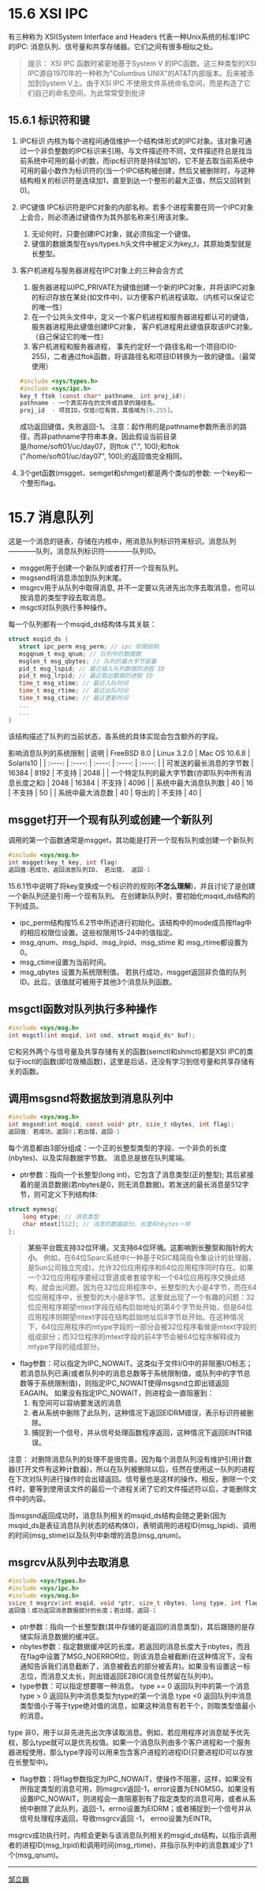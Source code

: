# 15.6 XSI IPC
有三种称为 XSI(System Interface and Headers 代表一种Unix系统的标准)IPC 的IPC: 消息队列、信号量和共享存储器。它们之间有很多相似之处。
>提示：
> XSI IPC 函数时紧密地基于System V 的IPC函数。这三种类型的XSI IPC源自1970年的一种称为"Columbus UNIX"的AT&T内部版本。后来被添加到System V上。由于XSI IPC
不使用文件系统命名空间，而是构造了它们自己的命名空间，为此常常受到批评

## 15.6.1 标识符和键
1. IPC标识
   内核为每个进程间通信维护一个结构体形式的IPC对象。该对象可通过一个非负整数的IPC标识来引用。与文件描述符不同，文件描述符总是找当前系统中可用的最小的数，而ipc标识符是持续加1的，它不是去取当前系统中可用的最小数作为标识符的(当一个IPC结构被创建，然后又被删除时，与这种结构相关的标识符是连续加1，直至到达一个整形的最大正值，然后又回转到0)。
2. IPC键值
   IPC标识符是IPC对象的内部名称。若多个进程需要在同一个IPC对象上会合，则必须通过键值作为其外部名称来引用该对象。
   1) 无论何时，只要创建IPC对象，就必须指定一个键值。
   2) 键值的数据类型在sys/types.h头文件中被定义为key_t，其原始类型就是长整型。
3. 客户机进程与服务器进程在IPC对象上的三种会合方式
   1) 服务器进程以IPC_PRIVATE为键值创建一个新的IPC对象，并将该IPC对象的标识存放在某处(如文件中)，以方便客户机进程读取。（内核可以保证它的唯一性）
   2) 在一个公共头文件中，定义一个客户机进程和服务器进程都认可的键值，服务器进程用此键值创建IPC对象， 客户机进程用此键值获取该IPC对象。（自己保证它的唯一性）
   3) 客户机进程和服务器进程， 事先约定好一个路径名和一个项目ID(0-255)，二者通过ftok函数，将该路径名和项目ID转换为一致的键值。（最常使用）
   ```c
   #include <sys/types.h>
   #include <sys/ipc.h>
   key_t ftok (const char* pathname, int proj_id);
   pathname - 一个真实存在的文件或目录的路径名。
   proj_id  - 项目ID，仅低8位有效，其值域为[0,255]。
   ```
   成功返回键值，失败返回-1。
注意：起作用的是pathname参数所表示的路径，而非pathname字符串本身。因此假设当前目录是/home/soft01/uc/day07，则ftok (".", 100);和ftok ("/home/soft01/uc/day07", 100);的返回值完全相同。

4. 3个get函数(msgget、semget和shmget)都是两个类似的参数: 一个key和一个整形flag。

# 15.7 消息队列
这是一个消息的链表，存储在内核中，用消息队列标识符来标识。消息队列————队列，消息队列标识符————队列ID。

- msgget用于创建一个新队列或者打开一个现有队列。
- msgsend将消息添加到队列末尾。
- msgrcv用于从队列中取得消息, 并不一定要以先进先出次序去取消息，也可以按消息的类型字段去取消息。
- msgctl对队列执行多种操作。

每一个队列都有一个msqid_ds结构体与其关联：
```c
struct msqid_ds { 
   struct ipc_perm msg_perm; // ipc 权限结构 
   msgqnum_t msg_qnum; // 队列中的数据数 
   msglen_t msg_qbytes; // 队列的最大字节容量 
   pid_t msg_lspid; // 最近插入队列数据的进程 ID 
   pid_t msg_lrpid; // 最近取出数据的进程 ID 
   time_t msg_stime; // 最近入队时间 
   time_t msg_rtime; // 最近出队时间 
   time_t msg_ctime; // 最近更新时间 
   ... 
   ... 
}  
```
该结构描述了队列的当前状态，各系统的具体实现会包含额外的字段。

影响消息队列的系统限制
| 说明 | FreeBSD 8.0 | Linux 3.2.0 | Mac OS 10.6.8 | Solaris10 |
| :----: | :----: | :----: | :----: | :----: |
| 可发送的最长消息的字节数 | 16384 | 8192 | 不支持 | 2048 |
| 一个特定队列的最大字节数(亦即队列中所有消息长度之和) | 2048 | 16384 | 不支持 | 4096 |
| 系统中最大消息队列数 | 40 | 16 | 不支持 | 50 |
| 系统中最大消息数 | 40 | 导出的 | 不支持 | 40 |

## msgget打开一个现有队列或创建一个新队列
调用的第一个函数通常是msgget，其功能是打开一个现有队列或创建一个新队列
```c
#include <sys/msg.h>
int msgget(key_t key, int flag)
返回值:若成功，返回消息队列ID， 若出错， 返回-1
```
15.6.1节中说明了将key变换成一个标识符的规则(**不怎么理解**)，并且讨论了是创建一个新队列还是引用一个现有队列。
在创建新队列时，要初始化msqid_ds结构的下列成员。
- ipc_perm结构按15.6.2节中所述进行初始化。该结构中的mode成员按flag中的相应权限位设置。这些权限用15-24中的值指定。
- msg_qnum、msg_lspid、msg_lrpid、msg_stime 和 msg_rtime都设置为0。
- msg_ctime设置为当前时间。
- msg_qbytes 设置为系统限制值。
若执行成功，msgget返回非负值的队列ID。此后，该值就可被用于其他3个消息队列函数。

## msgctl函数对队列执行多种操作
```c
#include <sys/msg.h>
int msgctl(int msqid, int cmd, struct msqid_ds* buf);
```
它和另外两个与信号量及共享存储有关的函数(semctl和shmctl)都是XSI IPC的类似于ioctl的函数(即垃圾桶函数)，这里是后话，还没有学习到信号量和共享存储有关的函数。


## 调用msgsnd将数据放到消息队列中
```c
#include <sys/msg.h>
int msgsnd(int msqid, const void* ptr, size_t nbytes, int flag);
返回值: 若成功，返回0；若出错，返回-1
```
每个消息都由3部分组成：一个正的长整型类型的字段、一个非负的长度(nbytes)、以及实际数据字节数。
消息总是放在队列尾端。

- ptr参数：指向一个长整型(long int)，它包含了消息类型(正的整型); 其后紧接着的是消息数据(若nbytes是0，则无消息数据)。若发送的最长消息是512字节，则可定义下列结构体:
```c
struct mymesg{
    long mtype; // 消息类型
    char mtext[512]; // 消息的数据部分，长度和nbytes一样
};
```
>**某些平台既支持32位环境，又支持64位环境。这影响到长整型和指针的大小**。
>例如，在64位Sparc系统中(一种基于RSIC精简指令集设计的处理器，是Sun公司独立完成)，允许32位应用程序和64位应用程序同时存在。如果一个32位应用程序要经过管道或者套接字和一个64位应用程序交换此结构，就会出问题。因为在32位应用程序中，长整型的大小是4字节，而在64位应用程序中，长整型的大小是8字节。这里就出现了一个有趣的问题：32位应用程序期望mtext字段在结构启始地址的第4个字节处开始，但是64位应用程序则期望mtext字段在结构启始地址后8字节处开始。在这种情况下，64位应用程序的mtype字段的一部分会被32位程序看做是mtext字段的组成部分；而32位程序的mtext字段的前4字节会被64位程序解释成为mtype字段的组成部分。

- flag参数：可以指定为IPC_NOWAIT。这类似于文件I/O中的非阻塞I/O标志；若消息队列已满(或者队列中的消息总数等于系统限制值，或队列中的字节总数等于系统限制值)，则指定IPC_NOWAIT使得msgsnd立即出错返回EAGAIN。
如果没有指定IPC_NOWAIT，则进程会一直阻塞到：
   1. 有空间可以容纳要发送的消息
   2. 者从系统中删除了此队列，这种情况下返回EIDRM错误，表示标识符被删除。
   3. 捕捉到一个信号，并从信号处理函数程序返回，这种情况下返回EINTR错误。

注意：
对删除消息队列的处理不是很完善。因为每个消息队列没有维护引用计数器(打开文件有这种计数器)，所以在队列被删除以后，任然在使用这一队列的进程在下次对队列进行操作时会出错返回。信号量也是这样的操作。相反，删除一个文件时，要等到使用该文件的最后一个进程关闭了它的文件描述符以后，才能删除文件中的内容。

当msgsnd返回成功时，消息队列相关的msqid_ds结构会随之更新(因为msqid_ds是表征消息队列状态的结构体0)，表明调用的进程ID(msg_lspid)、调用的时间(msg_stime)以及队列中新增的消息(msg_qnum)。
## msgrcv从队列中去取消息
```c
#include <sys/types.h>
#include <sys/ipc.h>
#include <sys/msg.h>
ssize_t msgrcv(int msqid, void *ptr, size_t nbytes, long type, int flag);
返回值：成功返回消息数据部分的长度；若出错，返回-1
```
- ptr参数：指向一个长整型数(其中存储的是返回的消息类型)，其后跟随的是存储实际消息数据的缓冲区。
- nbytes参数：指定数据缓冲区的长度。若返回的消息长度大于nbytes，而且在flag中设置了MSG_NOERROR位，则该消息会被截断(在这种情况下，没有通知告诉我们消息截断了，消息被截去的部分被丢弃)。如果没有设置这一标志位，而消息又太长，则出错返回E2BIG(消息任然留在队列中)。
- type参数：可以指定想要哪一种消息。
  type == 0 返回队列中的第一个消息
  type > 0 返回队列中消息类型为type的第一个消息
  type <0 返回队列中消息类型值小于等于type绝对值的消息，如果这种消息有若干个，则取类型值最小的消息。

type 非0，用于以非先进先出次序读取消息。例如，若应用程序对消息赋予优先权，那么type就可以是优先权值。如果一个消息队列由多个客户进程和一个服务器进程使用，那么type字段可以用来包含客户进程的进程ID(只要进程ID可以存放在长整型中)。

- flag参数：将flag参数指定为IPC_NOWAIT，使操作不阻塞，这样，如果没有所指定类型的消息可用，则msgrcv返回-1，error设置为ENOMSG。如果没有设置IPC_NOWAIT，则进程会一直阻塞到有了指定类型的消息可用，或者从系统中删除了此队列，返回-1，errno设置为EIDRM；或者捕捉到一个信号并从信号处理程序返回，导致msgrcv返回 -1， errno设置为EINTR。

msgrcv成功执行时，内核会更新与该消息队列相关的msgid_ds结构，以指示调用者的进程ID(msg_lrpid)和调用时间(msg_rtime)，并指示队列中的消息数减少了1个(msg_qnum)。

-----
[邹立巍](https://cloud.tencent.com/developer/article/1005533)
